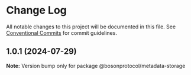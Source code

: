 # Change Log

All notable changes to this project will be documented in this file.
See [Conventional Commits](https://conventionalcommits.org) for commit guidelines.

## 1.0.1 (2024-07-29)

**Note:** Version bump only for package @bosonprotocol/metadata-storage
